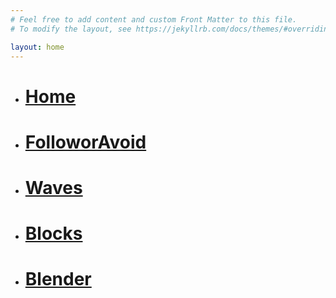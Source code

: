 ```yaml
---
# Feel free to add content and custom Front Matter to this file.
# To modify the layout, see https://jekyllrb.com/docs/themes/#overriding-theme-defaults

layout: home
---
```

<ul>
    <li><a href="./index.html"><h1>Home</h1></a></li>
    <li><a href="./wanderpark.html"><h1>FolloworAvoid</h1></a></li>
    <li><a href="./waves.html"><h1>Waves</h1></a></li>
    <li><a href="./blocks.html"><h1>Blocks</h1></a></li>
    <li><a href="./blocks.html"><h1>Blender</h1></a></li>
</ul>

